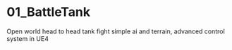 # 01_BattleTank
Open world head to head tank fight simple ai and terrain, advanced control system in UE4
